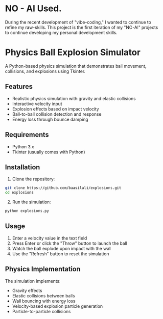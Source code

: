 # NO - AI Used.

During the recent development of "vibe-coding," I wanted to continue to refine my raw-skills. 
This project is the first iteration of my "NO-AI" projects to continue developing my personal development skills.


# Physics Ball Explosion Simulator

A Python-based physics simulation that demonstrates ball movement, collisions, and explosions using Tkinter.

## Features

- Realistic physics simulation with gravity and elastic collisions
- Interactive velocity input
- Explosion effects based on impact velocity
- Ball-to-ball collision detection and response
- Energy loss through bounce damping

## Requirements

- Python 3.x
- Tkinter (usually comes with Python)

## Installation

1. Clone the repository:
```bash
git clone https://github.com/baasilali/explosions.git
cd explosions
```

2. Run the simulation:
```bash
python explosions.py
```

## Usage

1. Enter a velocity value in the text field
2. Press Enter or click the "Throw" button to launch the ball
3. Watch the ball explode upon impact with the wall
4. Use the "Refresh" button to reset the simulation

## Physics Implementation

The simulation implements:
- Gravity effects
- Elastic collisions between balls
- Wall bouncing with energy loss
- Velocity-based explosion particle generation
- Particle-to-particle collisions
